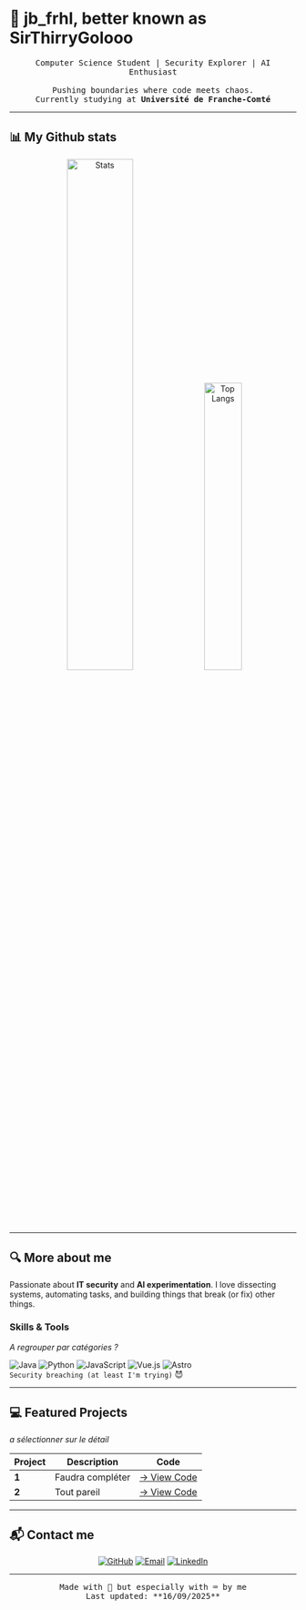# 👋 jb_frhl, better known as **SirThirryGolooo**

<p align="center">
  <samp>
    Computer Science Student | Security Explorer | AI Enthusiast
    <br><br>
    Pushing boundaries where code meets chaos.
    <br>
    Currently studying at <strong>Université de Franche-Comté</strong>
  </samp>
</p>

---

## 📊 **My Github stats**
<p align="center">
  <img src="https://github-readme-stats.vercel.app/api?username=sirthirrygolooo&theme=tokyonight&show_icons=true&hide_border=true&count_private=true" alt="Stats" width="48%" />
  <img src="https://github-readme-stats.vercel.app/api/top-langs/?username=sirthirrygolooo&theme=tokyonight&show_icons=true&hide_border=true&layout=compact" alt="Top Langs" width="36%" />
  <br>
  <!-- <img src="https://streak-stats.demolab.com?user=sirthirrygolooo&theme=tokyonight&hide_border=true" alt="Streak" width="48%" /> -->
</p>

---

## 🔍 **More about me**
Passionate about **IT security** and **AI experimentation**.
I love dissecting systems, automating tasks, and building things that break (or fix) other things.

### **Skills & Tools**

*A regrouper par catégories ?*

![Java](https://img.shields.io/badge/Java-%23ED8B00.svg?style=for-the-badge&logo=openjdk&logoColor=white)
![Python](https://img.shields.io/badge/Python-3776AB?style=for-the-badge&logo=python&logoColor=white)
![JavaScript](https://img.shields.io/badge/JavaScript-F7DF1E?style=for-the-badge&logo=javascript&logoColor=black)
![Vue.js](https://img.shields.io/badge/Vue.js-4FC08D?style=for-the-badge&logo=vue.js&logoColor=white)
![Astro](https://img.shields.io/badge/Astro-FF5D01?style=for-the-badge&logo=astro&logoColor=white)
<br>
`Security breaching (at least I'm trying)` 😈

---

## 💻 **Featured Projects**
*a sélectionner sur le détail*

| Project | Description | Code |
|---------|-------------|------|
| **1**   | Faudra compléter | [→ View Code](#) |
| **2**   | Tout pareil | [→ View Code](#) |

---

## 📬 **Contact me**
<p align="center">
  <a href="https://github.com/sirthirrygolooo"><img src="https://img.shields.io/badge/GitHub-181717?style=for-the-badge&logo=github&logoColor=white" alt="GitHub"></a>
  <a href="mailto:jb.froehly@proton.me"><img src="https://img.shields.io/badge/ProtonMail-8B89CC?style=for-the-badge&logo=protonmail&logoColor=white" alt="Email"></a>
  <a href="#"><img src="https://img.shields.io/badge/LinkedIn-0077B5?style=for-the-badge&logo=linkedin&logoColor=white" alt="LinkedIn"></a>
</p>

---
<p align="center">
  <samp>
    Made with 💖 but especially with ⌨️ by me
    <br>
    Last updated: **16/09/2025**
  </samp>
</p>
